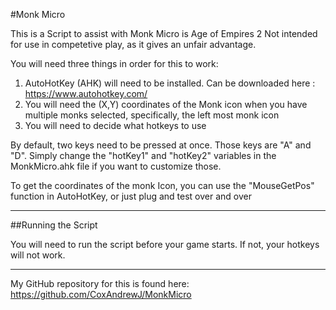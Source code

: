 #Monk Micro

This is a Script to assist with Monk Micro is Age of Empires 2
Not intended for use in competetive play, as it gives an unfair advantage.


You will need three things in order for this to work:

1. AutoHotKey (AHK) will need to be installed. Can be downloaded here : https://www.autohotkey.com/
2. You will need the (X,Y) coordinates of the Monk icon when you have multiple monks selected, specifically, the left most monk icon
3. You will need to decide what hotkeys to use

By default, two keys need to be pressed at once. Those keys are "A" and "D". 
Simply change the "hotKey1" and "hotKey2" variables in the MonkMicro.ahk file if you want to customize those.

To get the coordinates of the monk Icon, you can use the "MouseGetPos" function in AutoHotKey, or just plug and test over and over

----

##Running the Script

You will need to run the script before your game starts. If not, your hotkeys will not work.

----

My GitHub repository for this is found here: https://github.com/CoxAndrewJ/MonkMicro